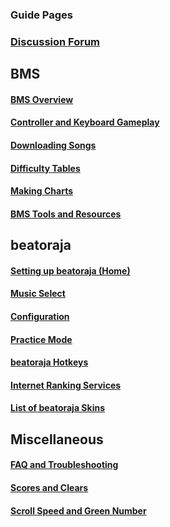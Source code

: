 ### Guide Pages

### [Discussion Forum](https://github.com/wcko87/beatoraja-english-guide/discussions)

## BMS
#### [BMS Overview](BMS-Overview)
#### [Controller and Keyboard Gameplay](Controller-and-Keyboard-Gameplay)
#### [Downloading Songs](Downloading-Songs)
#### [Difficulty Tables](Difficulty-Tables)
#### [Making Charts](Making-Charts)
#### [BMS Tools and Resources](BMS-Tools-and-Resources)

## beatoraja
#### [Setting up beatoraja (Home)](Home)
#### [Music Select](Music-Select)
#### [Configuration](Configuration)
#### [Practice Mode](Practice-Mode)
#### [beatoraja Hotkeys](Hotkeys)
#### [Internet Ranking Services](Internet-Ranking-Services)
#### [List of beatoraja Skins](List-of-beatoraja-Skins)

## Miscellaneous
#### [FAQ and Troubleshooting](FAQ-and-Troubleshooting)
#### [Scores and Clears](Scores-and-Clears)
#### [Scroll Speed and Green Number](Scroll-Speed-and-Green-Number)